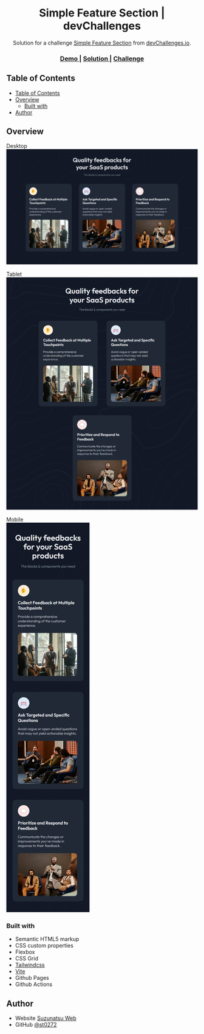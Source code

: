 <!-- Please update value in the {}  -->

<h1 align="center">Simple Feature Section | devChallenges</h1>

<div align="center">
   Solution for a challenge <a href="https://devchallenges.io/challenge/simple-feature-section-challenge" target="_blank">Simple Feature Section</a> from <a href="http://devchallenges.io" target="_blank">devChallenges.io</a>.
</div>

<div align="center">
  <h3>
    <a href="https://st0272.github.io/dc-simple-feature-section/">
      Demo
    </a>
    <span> | </span>
    <a href="https://github.com/st0272/dc-simple-feature-section">
      Solution
    </a>
    <span> | </span>
    <a href="https://devchallenges.io/challenge/simple-feature-section-challenge">
      Challenge
    </a>
  </h3>
</div>

<!-- TABLE OF CONTENTS -->

## Table of Contents

- [Table of Contents](#table-of-contents)
- [Overview](#overview)
  - [Built with](#built-with)
- [Author](#author)

<!-- OVERVIEW -->

## Overview

Desktop  
![screenshot desktop](./design/desktop.png)

Tablet  
![screenshot tablet](./design/tablet.png)

Mobile  
![screenshot mobile](./design/mobile.png)

### Built with

- Semantic HTML5 markup
- CSS custom properties
- Flexbox
- CSS Grid
- [Tailwindcss](https://tailwindcss.com/)
- [Vite](https://vite.dev)
- Github Pages
- Github Actions

## Author

- Website [Suzunatsu Web](https://www.suzunatsu.com)
- GitHub [@st0272](//github.io/st0272/)
